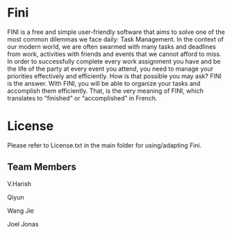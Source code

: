 # Fini
FINI is a free and simple user-friendly software that aims to solve one of the most common dilemmas we face daily: Task Management. In the context of our modern world, we are often swarmed with many tasks and deadlines from work, activities with friends and events that we cannot afford to miss. In order to successfully complete every work assignment you have and be the life of the party at every event you attend, you need to manage your priorities effectively and efficiently. How is that possible you may ask? FINI is the answer.
With FINI, you will be able to organize your tasks and accomplish them efficiently. That, is the very meaning of FINI, which translates to “finished” or “accomplished” in French.

# License
Please refer to License.txt in the main folder for using/adapting Fini.

## Team Members
V.Harish

Qiyun

Wang Jie

Joel Jonas
